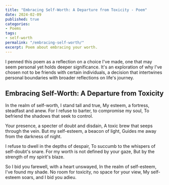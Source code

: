```yaml
---
title: "Embracing Self-Worth: A Departure from Toxicity - Poem"
date: 2024-02-09
published: true
categories:
- Poems
tags:
- self-worth
permalink: "/embracing-self-worth/"
excerpt: Poem about embracing your worth.
---
```

I penned this poem as a reflection on a choice I've made, one that may seem personal yet holds deeper significance. It's an exploration of why I've chosen not to be friends with certain individuals, a decision that intertwines personal boundaries with broader reflections on life's journey.

## Embracing Self-Worth: A Departure from Toxicity

In the realm of self-worth, I stand tall and true,
My esteem, a fortress, steadfast and anew.
For I refuse to barter, to compromise my soul,
To befriend the shadows that seek to control.

Your presence, a specter of doubt and disdain,
A toxic brew that seeps through the vein.
But my self-esteem, a beacon of light,
Guides me away from the darkness of night.

I refuse to dwell in the depths of despair,
To succumb to the whispers of self-doubt's snare.
For my worth is not defined by your gaze,
But by the strength of my spirit's blaze.

So I bid you farewell, with a heart unswayed,
In the realm of self-esteem, I've found my shade.
No room for toxicity, no space for your view,
My self-esteem soars, and I bid you adieu.